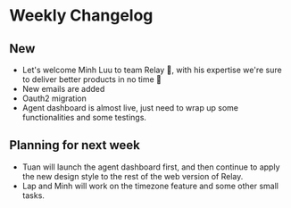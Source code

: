# Weekly Changelog
## New
- Let's welcome Minh Luu to team Relay 🎉, with his expertise we're sure to deliver better products in no time 🤝
- New emails are added
- Oauth2 migration
- Agent dashboard is almost live, just need to wrap up some functionalities and some testings.


## Planning for next week
- Tuan will launch the agent dashboard first, and then continue to apply the new design style to the rest of the web version of Relay.
- Lap and Minh will work on the timezone feature and some other small tasks.